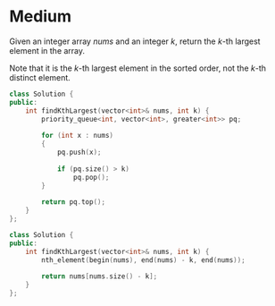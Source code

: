 # Medium

Given an integer array $nums$ and an integer $k$, return the $k$-th largest element in the array.

Note that it is the $k$-th largest element in the sorted order, not the $k$-th distinct element.

```cpp
class Solution {
public:
    int findKthLargest(vector<int>& nums, int k) {
        priority_queue<int, vector<int>, greater<int>> pq;
        
        for (int x : nums)
        {
            pq.push(x);
            
            if (pq.size() > k)
                pq.pop();
        }
        
        return pq.top();
    }
};
```

```cpp
class Solution {
public:
    int findKthLargest(vector<int>& nums, int k) {
        nth_element(begin(nums), end(nums) - k, end(nums));
        
        return nums[nums.size() - k];
    }
};
```
